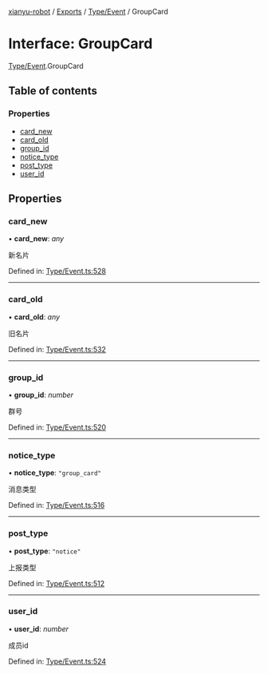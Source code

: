 [xianyu-robot](../README.md) / [Exports](../modules.md) / [Type/Event](../modules/type_event.md) / GroupCard

# Interface: GroupCard

[Type/Event](../modules/type_event.md).GroupCard

## Table of contents

### Properties

- [card\_new](type_event.groupcard.md#card_new)
- [card\_old](type_event.groupcard.md#card_old)
- [group\_id](type_event.groupcard.md#group_id)
- [notice\_type](type_event.groupcard.md#notice_type)
- [post\_type](type_event.groupcard.md#post_type)
- [user\_id](type_event.groupcard.md#user_id)

## Properties

### card\_new

• **card\_new**: *any*

新名片

Defined in: [Type/Event.ts:528](https://github.com/blacktunes/xianyu-robot/blob/ba6672b/src/Type/Event.ts#L528)

___

### card\_old

• **card\_old**: *any*

旧名片

Defined in: [Type/Event.ts:532](https://github.com/blacktunes/xianyu-robot/blob/ba6672b/src/Type/Event.ts#L532)

___

### group\_id

• **group\_id**: *number*

群号

Defined in: [Type/Event.ts:520](https://github.com/blacktunes/xianyu-robot/blob/ba6672b/src/Type/Event.ts#L520)

___

### notice\_type

• **notice\_type**: ``"group_card"``

消息类型

Defined in: [Type/Event.ts:516](https://github.com/blacktunes/xianyu-robot/blob/ba6672b/src/Type/Event.ts#L516)

___

### post\_type

• **post\_type**: ``"notice"``

上报类型

Defined in: [Type/Event.ts:512](https://github.com/blacktunes/xianyu-robot/blob/ba6672b/src/Type/Event.ts#L512)

___

### user\_id

• **user\_id**: *number*

成员id

Defined in: [Type/Event.ts:524](https://github.com/blacktunes/xianyu-robot/blob/ba6672b/src/Type/Event.ts#L524)

